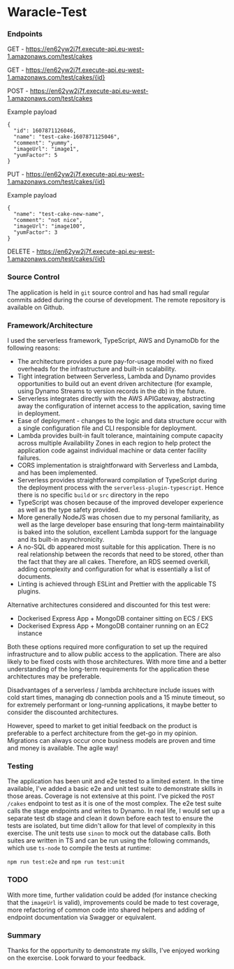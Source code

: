 # Waracle-Test
### Endpoints
GET - https://en62yw2j7f.execute-api.eu-west-1.amazonaws.com/test/cakes

GET - https://en62yw2j7f.execute-api.eu-west-1.amazonaws.com/test/cakes/{id}

POST - https://en62yw2j7f.execute-api.eu-west-1.amazonaws.com/test/cakes

Example payload
```
{
  "id": 1607871126046,
  "name": "test-cake-1607871125046",
  "comment": "yummy",
  "imageUrl": "image1",
  "yumFactor": 5
}
```

PUT - https://en62yw2j7f.execute-api.eu-west-1.amazonaws.com/test/cakes/{id}

Example payload
```
{
  "name": "test-cake-new-name",
  "comment": "not nice",
  "imageUrl": "image100",
  "yumFactor": 3
}
```

DELETE - https://en62yw2j7f.execute-api.eu-west-1.amazonaws.com/test/cakes/{id}


### Source Control
The application is held in `git` source control and has had small regular commits added
during the course of development. The remote repository is available on Github.
### Framework/Architecture
I used the serverless framework, TypeScript, AWS and DynamoDb for the following reasons:
* The architecture provides a pure pay-for-usage model with no fixed overheads for the infrastructure and built-in scalability.
* Tight integration between Serverless, Lambda and Dynamo provides opportunities to
build out an event driven architecture (for example, using Dynamo Streams to version records in the
db) in the future.
* Serverless integrates directly with the AWS APIGateway, abstracting away the configuration of internet access to the
application, saving time in deployment.
* Ease of deployment - changes to the logic and data structure occur with a single
configuration file and CLI responsible for deployment.
* Lambda provides built-in fault tolerance, maintaining compute capacity across multiple Availability Zones in each region
 to help protect the application code against individual machine or data center facility failures.
* CORS implementation is straightforward with Serverless and Lambda, and has been implemented.
* Serverless provides straightforward compilation of TypeScript during the deployment process with the `serverless-plugin-typescript`.
Hence there is no specific `build` or `src` directory in the repo
* TypeScript was chosen because of the improved developer experience as well as the type safety provided.
* More generally NodeJS was chosen due to my personal familiarity, as well as the large developer base
ensuring that long-term maintainability is baked into the solution, excellent Lambda support for the language and its
built-in asynchronicity.
* A no-SQL db appeared most suitable for this application. There is no real relationship
between the records that need to be stored, other than the fact that they are all cakes. Therefore, an RDS
seemed overkill, adding complexity and configuration for what is essentially a list of documents.
* Linting is achieved through ESLint and Prettier with the applicable TS plugins.

Alternative architectures considered and discounted for this test were:
* Dockerised Express App + MongoDB container sitting on ECS / EKS
* Dockerised Express App + MongoDB container running on an EC2 instance

Both these options required more configuration to set up the required infrastructure and to allow public access to the 
application. There are also likely to be fixed costs with those architectures. With more time and a better understanding
of the long-term requirements for the application these architectures may be preferable. 

Disadvantages of a serverless / lambda architecture include issues with cold start times, managing db connection pools 
and a 15 minute timeout, so for extremely performant or long-running applications, it maybe better to consider the 
discounted architectures. 

However, speed to market to get initial feedback on the product is preferable to a perfect architecture from the get-go
in my opinion. Migrations can always occur once business models are proven and time and money is available. The agile way!
### Testing
The application has been unit and e2e tested to a limited extent. In the time available, I've added a basic e2e and unit
test suite to demonstrate skills in those areas. Coverage is not extensive at this point. I've picked the `POST /cakes` 
endpoint to test as it is one of the most complex. The e2e test suite calls the stage endpoints and writes to Dynamo. 
In real life, I would set up a separate test db stage and clean it down before each test to ensure the tests are isolated,
but time didn't allow for that level of complexity in this exercise. The unit tests use `sinon` to mock out the database
calls. Both suites are written in TS and can be run using the following commands, which use `ts-node` to compile the 
tests at runtime:

`npm run test:e2e` and `npm run test:unit`

### TODO
With more time, further validation could be added (for instance checking that the `imageUrl` is valid), improvements
could be made to test coverage, more refactoring of common code into shared helpers and adding of endpoint documentation
via Swagger or equivalent.

### Summary
Thanks for the opportunity to demonstrate my skills, I've enjoyed working on the exercise. Look forward to your feedback.
